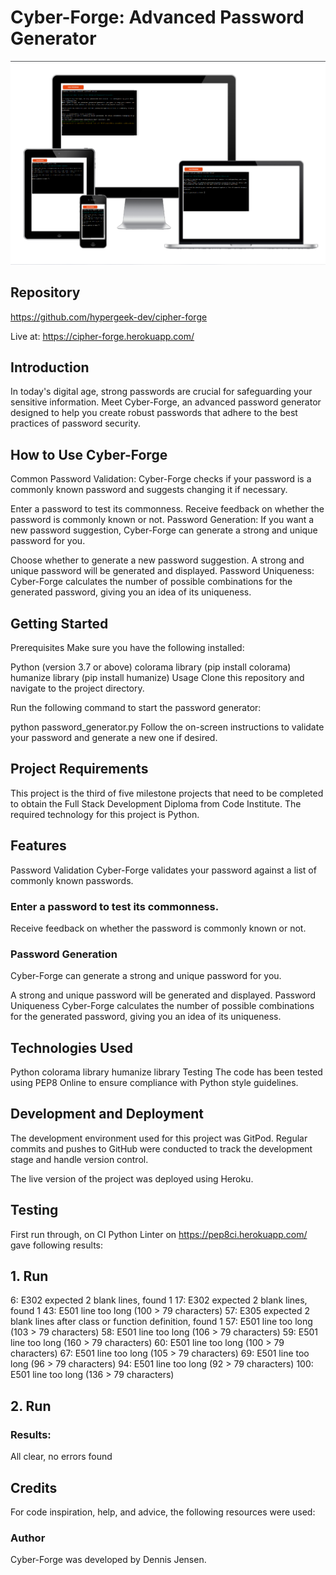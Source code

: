 # Cyber-Forge: Advanced Password Generator

![Screenshot of the program](cipher-forge.png)

## Repository
https://github.com/hypergeek-dev/cipher-forge

Live at:
https://cipher-forge.herokuapp.com/

## Introduction
In today's digital age, strong passwords are crucial for safeguarding your sensitive information. Meet Cyber-Forge, an advanced password generator designed to help you create robust passwords that adhere to the best practices of password security.

## How to Use Cyber-Forge
Common Password Validation: Cyber-Forge checks if your password is a commonly known password and suggests changing it if necessary.

Enter a password to test its commonness.
Receive feedback on whether the password is commonly known or not.
Password Generation: If you want a new password suggestion, Cyber-Forge can generate a strong and unique password for you.

Choose whether to generate a new password suggestion.
A strong and unique password will be generated and displayed.
Password Uniqueness: Cyber-Forge calculates the number of possible combinations for the generated password, giving you an idea of its uniqueness.

## Getting Started
Prerequisites
Make sure you have the following installed:

Python (version 3.7 or above)
colorama library (pip install colorama)
humanize library (pip install humanize)
Usage
Clone this repository and navigate to the project directory.

Run the following command to start the password generator:

python password_generator.py
Follow the on-screen instructions to validate your password and generate a new one if desired.

## Project Requirements
This project is the third of five milestone projects that need to be completed to obtain the Full Stack Development Diploma from Code Institute. The required technology for this project is Python.

## Features
Password Validation
Cyber-Forge validates your password against a list of commonly known passwords.

### Enter a password to test its commonness.
Receive feedback on whether the password is commonly known or not.
### Password Generation
Cyber-Forge can generate a strong and unique password for you.

A strong and unique password will be generated and displayed.
Password Uniqueness
Cyber-Forge calculates the number of possible combinations for the generated password, giving you an idea of its uniqueness.

## Technologies Used
Python
colorama library
humanize library
Testing
The code has been tested using PEP8 Online to ensure compliance with Python style guidelines.

## Development and Deployment
The development environment used for this project was GitPod. Regular commits and pushes to GitHub were conducted to track the development stage and handle version control.

The live version of the project was deployed using Heroku.

## Testing
First run through, on CI Python Linter on https://pep8ci.herokuapp.com/ gave following results:

## 1. Run
6: E302 expected 2 blank lines, found 1
17: E302 expected 2 blank lines, found 1
43: E501 line too long (100 > 79 characters)
57: E305 expected 2 blank lines after class or function definition, found 1
57: E501 line too long (103 > 79 characters)
58: E501 line too long (106 > 79 characters)
59: E501 line too long (160 > 79 characters)
60: E501 line too long (100 > 79 characters)
67: E501 line too long (105 > 79 characters)
69: E501 line too long (96 > 79 characters)
94: E501 line too long (92 > 79 characters)
100: E501 line too long (136 > 79 characters)

## 2. Run
### Results:
All clear, no errors found

## Credits
For code inspiration, help, and advice, the following resources were used:

### Author
Cyber-Forge was developed by Dennis Jensen.
